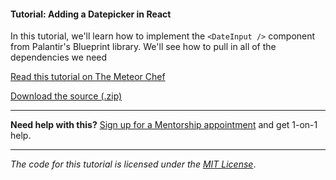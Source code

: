 #### Tutorial: Adding a Datepicker in React

In this tutorial, we'll learn how to implement the `<DateInput />` component from Palantir's Blueprint library. We'll see how to pull in all of the dependencies we need

[Read this tutorial on The Meteor Chef](https://themeteorchef.com/tutorials/adding-a-datepicker-in-react)  

[Download the source (.zip)](https://github.com/themeteorchef/adding-a-datepicker-in-react/archive/master.zip)

---

**Need help with this?** [Sign up for a Mentorship appointment](https://themeteorchef.com/mentorship?readme=adding-a-datepicker-in-react) and get 1-on-1 help.

---

_The code for this tutorial is licensed under the [MIT License](http://opensource.org/licenses/MIT)_.
